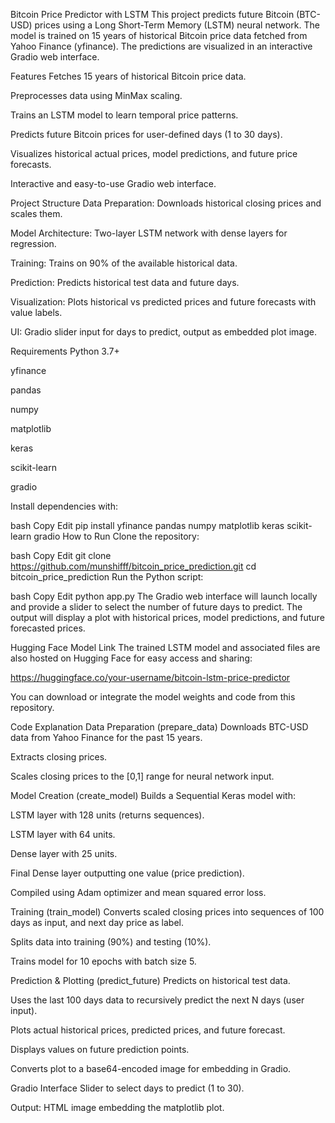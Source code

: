 Bitcoin Price Predictor with LSTM
This project predicts future Bitcoin (BTC-USD) prices using a Long Short-Term Memory (LSTM) neural network. The model is trained on 15 years of historical Bitcoin price data fetched from Yahoo Finance (yfinance). The predictions are visualized in an interactive Gradio web interface.

Features
Fetches 15 years of historical Bitcoin price data.

Preprocesses data using MinMax scaling.

Trains an LSTM model to learn temporal price patterns.

Predicts future Bitcoin prices for user-defined days (1 to 30 days).

Visualizes historical actual prices, model predictions, and future price forecasts.

Interactive and easy-to-use Gradio web interface.

Project Structure
Data Preparation: Downloads historical closing prices and scales them.

Model Architecture: Two-layer LSTM network with dense layers for regression.

Training: Trains on 90% of the available historical data.

Prediction: Predicts historical test data and future days.

Visualization: Plots historical vs predicted prices and future forecasts with value labels.

UI: Gradio slider input for days to predict, output as embedded plot image.

Requirements
Python 3.7+

yfinance

pandas

numpy

matplotlib

keras

scikit-learn

gradio

Install dependencies with:

bash
Copy
Edit
pip install yfinance pandas numpy matplotlib keras scikit-learn gradio
How to Run
Clone the repository:

bash
Copy
Edit
git clone https://github.com/munshifff/bitcoin_price_prediction.git
cd bitcoin_price_prediction
Run the Python script:

bash
Copy
Edit
python app.py
The Gradio web interface will launch locally and provide a slider to select the number of future days to predict. The output will display a plot with historical prices, model predictions, and future forecasted prices.

Hugging Face Model Link
The trained LSTM model and associated files are also hosted on Hugging Face for easy access and sharing:

https://huggingface.co/your-username/bitcoin-lstm-price-predictor

You can download or integrate the model weights and code from this repository.

Code Explanation
Data Preparation (prepare_data)
Downloads BTC-USD data from Yahoo Finance for the past 15 years.

Extracts closing prices.

Scales closing prices to the [0,1] range for neural network input.

Model Creation (create_model)
Builds a Sequential Keras model with:

LSTM layer with 128 units (returns sequences).

LSTM layer with 64 units.

Dense layer with 25 units.

Final Dense layer outputting one value (price prediction).

Compiled using Adam optimizer and mean squared error loss.

Training (train_model)
Converts scaled closing prices into sequences of 100 days as input, and next day price as label.

Splits data into training (90%) and testing (10%).

Trains model for 10 epochs with batch size 5.

Prediction & Plotting (predict_future)
Predicts on historical test data.

Uses the last 100 days data to recursively predict the next N days (user input).

Plots actual historical prices, predicted prices, and future forecast.

Displays values on future prediction points.

Converts plot to a base64-encoded image for embedding in Gradio.

Gradio Interface
Slider to select days to predict (1 to 30).

Output: HTML image embedding the matplotlib plot.
